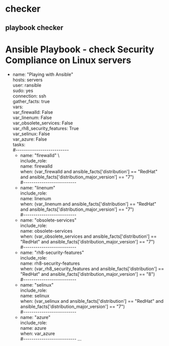 # checker
playbook checker
---
# Ansible Playbook - check Security Compliance on Linux servers
- name: "Playing with Ansible" \
  hosts: servers \
  user: ransible \
  sudo: yes \
  connection: ssh \
  gather_facts: true \
  vars: \
    var_firewalld: False \
    var_linenum: False \
    var_obsolete_services: False \
    var_rh8_security_features: True \
    var_selinux: False \
    var_azure: False \
  tasks: \
  #--------------------------
  - name: "firewalld" \ \
    include_role: \
      name: firewalld \
    when: (var_firewalld and ansible_facts['distribution'] == "RedHat" and ansible_facts['distribution_major_version'] == "7") \
  #--------------------------
  - name: "linenum" \
    include_role: \
      name: linenum \
    when: (var_linenum and ansible_facts['distribution'] == "RedHat" and ansible_facts['distribution_major_version'] == "7") \
  #--------------------------
  - name: "obsolete-services" \
    include_role: \
      name: obsolete-services \
    when: (var_obsolete_services and ansible_facts['distribution'] == "RedHat" and ansible_facts['distribution_major_version'] == "7") \
  #--------------------------
  - name: "rh8-security-features" \
    include_role: \
      name: rh8-security-features \
    when: (var_rh8_security_features and ansible_facts['distribution'] == "RedHat" and ansible_facts['distribution_major_version'] == "8") \
  #--------------------------
  - name: "selinux" \
    include_role: \
      name: selinux \
    when: (var_selinux and ansible_facts['distribution'] == "RedHat" and ansible_facts['distribution_major_version'] == "7") \
  #--------------------------
   - name: "azure" \
    include_role: \
      name: azure \
    when: var_azure \
  #--------------------------
...
